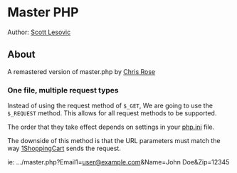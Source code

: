 # Master PHP
Author: [Scott Lesovic](http://guilefulmagic.com/)

## About
A remastered version of master.php by [Chris Rose](http://www.chrisrosemagic.com/)

### One file, multiple request types
Instead of using the request method of `$_GET`,
We are going to use the `$_REQUEST` method. This
allows for all request methods to be supported.

The order that they take effect depends on settings
in your [php.ini](http://php.net/manual/en/ini.core.php#ini.request-order)
file.

The downside of this method is that the URL parameters
must match the way [1ShoppingCart](http://www.1shoppingcart.com/)
sends the request.

ie: .../master.php?Email1=user@example.com&Name=John Doe&Zip=12345
